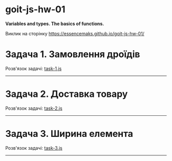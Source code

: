 # goit-js-hw-01

**Variables and types. The basics of functions.**

Виклик на сторінку https://essencemaks.github.io/goit-js-hw-01/

# **Задача 1. Замовлення дроїдів**

Розв'язок задачі: [task-1.js](./js/task-1.js)

---

# **Задача 2. Доставка товару**

Розв'язок задачі: [task-2.js](./js/task-2.js)

---

# **Задача 3. Ширина елемента**

Розв'язок задачі: [task-3.js](./js/task-3.js)

---
